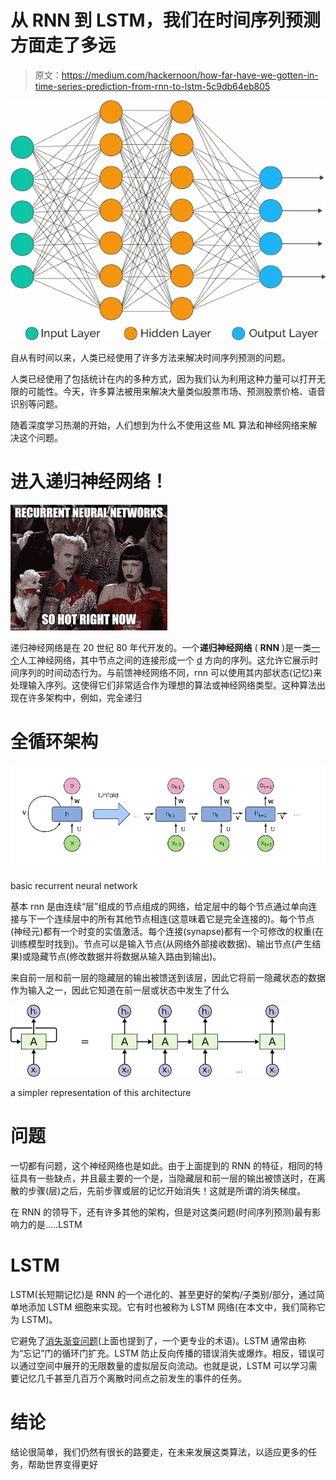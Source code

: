 # 从 RNN 到 LSTM，我们在时间序列预测方面走了多远

> 原文：<https://medium.com/hackernoon/how-far-have-we-gotten-in-time-series-prediction-from-rnn-to-lstm-5c9db64eb805>

![](img/b4fb8b52b7fb16ecb3bd00b8a7874fb8.png)

自从有时间以来，人类已经使用了许多方法来解决时间序列预测的问题。

人类已经使用了包括统计在内的多种方式，因为我们认为利用这种力量可以打开无限的可能性。今天，许多算法被用来解决大量类似股票市场、预测股票价格、语音识别等问题。

随着深度学习热潮的开始，人们想到为什么不使用这些 ML 算法和神经网络来解决这个问题。

# **进入递归神经网络！**

![](img/ca2d043283b53148a46d6957371e98b4.png)

递归神经网络是在 20 世纪 80 年代开发的。一个**递归神经网络** ( **RNN** )是一类[一个](https://en.wikipedia.org/wiki/Artificial_neural_network)人工神经网络，其中节点之间的连接形成一个 [d](https://en.wikipedia.org/wiki/Directed_graph) 方向的序列。这允许它展示时间序列的时间动态行为。与前馈神经网络不同，rnn 可以使用其内部状态(记忆)来处理输入序列。这使得它们非常适合作为理想的算法或神经网络类型。这种算法出现在许多架构中，例如，完全递归

# **全循环架构**

![](img/b85eff139529e21e9fae112b56e21e10.png)

basic recurrent neural network

基本 rnn 是由连续“层”组成的节点组成的网络，给定层中的每个节点通过单向连接与下一个连续层中的所有其他节点相连(这意味着它是完全连接的)。每个节点(神经元)都有一个时变的实值激活。每个连接(synapse)都有一个可修改的权重(在训练模型时找到)。节点可以是输入节点(从网络外部接收数据)、输出节点(产生结果)或隐藏节点(修改数据并将数据从输入路由到输出)。

来自前一层和前一层的隐藏层的输出被馈送到该层，因此它将前一隐藏状态的数据作为输入之一，因此它知道在前一层或状态中发生了什么

![](img/296afa45115bf815122b09377edfe33f.png)

a simpler representation of this architecture

# **问题**

一切都有问题，这个神经网络也是如此。由于上面提到的 RNN 的特征，相同的特征具有一些缺点，并且最主要的一个是，当隐藏层和前一层的输出被馈送时，在离散的步骤(层)之后，先前步骤或层的记忆开始消失！这就是所谓的消失梯度。

在 RNN 的领导下，还有许多其他的架构，但是对这类问题(时间序列预测)最有影响力的是…..LSTM

# **LSTM**

LSTM(长短期记忆)是 RNN 的一个进化的、甚至更好的架构/子类别/部分，通过简单地添加 LSTM 细胞来实现。它有时也被称为 LSTM 网络(在本文中，我们简称它为 LSTM)。

它避免了[消失渐变问题](https://en.wikipedia.org/wiki/Vanishing_gradient_problem)(上面也提到了，一个更专业的术语)。LSTM 通常由称为“忘记”门的循环门扩充。LSTM 防止反向传播的错误消失或爆炸。相反，错误可以通过空间中展开的无限数量的虚拟层反向流动。也就是说，LSTM 可以学习需要记忆几千甚至几百万个离散时间点之前发生的事件的任务。

# **结论**

结论很简单，我们仍然有很长的路要走，在未来发展这类算法，以适应更多的任务，帮助世界变得更好
